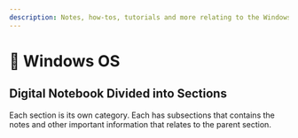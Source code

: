 ```yaml
---
description: Notes, how-tos, tutorials and more relating to the Windows operating system.
---
```


# 💽 Windows OS

## Digital Notebook Divided into Sections

Each section is its own category. Each has subsections that contains the notes and other important information that relates to the parent section.
